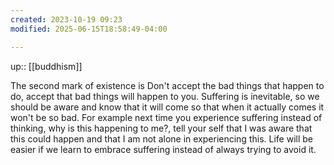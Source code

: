 ```yaml
---
created: 2023-10-19 09:23
modified: 2025-06-15T18:58:49-04:00

---
```

up::  [[buddhism]]

The second mark of existence is
Don't accept the bad things that happen to do, accept that bad things will happen to you.
Suffering is inevitable, so we should be aware and know that it will come so that when it actually comes it won't be so bad.
For example next time you experience suffering instead of thinking, why is this happening to me?, tell your self that I was aware that this could happen and that I am not alone in experiencing this.
Life will be easier if we learn to embrace suffering instead of always trying to avoid it.
